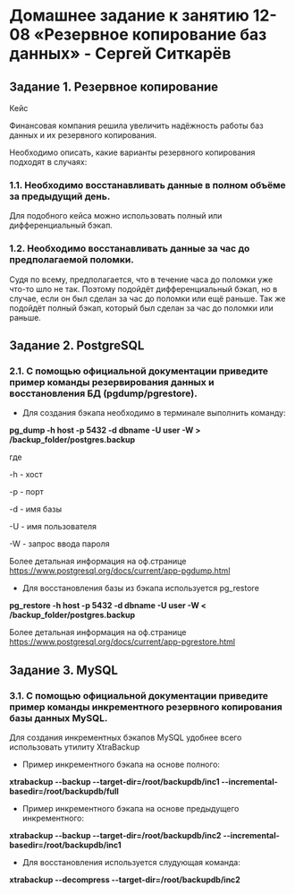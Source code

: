 # Домашнее задание к занятию 12-08 «Резервное копирование баз данных» - Сергей Ситкарёв

## Задание 1. Резервное копирование

Кейс

Финансовая компания решила увеличить надёжность работы баз данных и их резервного копирования.

Необходимо описать, какие варианты резервного копирования подходят в случаях:

### 1.1. Необходимо восстанавливать данные в полном объёме за предыдущий день.

Для подобного кейса можно использовать полный или дифференциальный бэкап.

### 1.2. Необходимо восстанавливать данные за час до предполагаемой поломки.

Судя по всему, предполагается, что в течение часа до поломки уже что-то шло не так. 
Поэтому подойдёт дифференциальный бэкап, но в случае, если он был сделан за час до поломки или ещё раньше.
Так же подойдёт полный бэкап, который был сделан за час до поломки или раньше.

## Задание 2. PostgreSQL

### 2.1. С помощью официальной документации приведите пример команды резервирования данных и восстановления БД (pgdump/pgrestore).

- Для создания бэкапа необходимо в терминале выполнить команду:

**pg_dump -h host -p 5432 -d dbname -U user -W > /backup_folder/postgres.backup**

где

-h - хост

-p - порт

-d - имя базы

-U - имя пользователя

-W - запрос ввода пароля

Более детальная информация на оф.странице https://www.postgresql.org/docs/current/app-pgdump.html

- Для восстановления базы из бэкапа используется pg_restore

**pg_restore -h host -p 5432 -d dbname -U user -W < /backup_folder/postgres.backup**

Более детальная информация на оф.странице https://www.postgresql.org/docs/current/app-pgrestore.html

## Задание 3. MySQL

### 3.1. С помощью официальной документации приведите пример команды инкрементного резервного копирования базы данных MySQL.

Для создания инкрементных бэкапов MySQL удобнее всего использовать утилиту XtraBackup

- Пример инкрементного бэкапа на основе полного:

**xtrabackup --backup --target-dir=/root/backupdb/inc1 --incremental-basedir=/root/backupdb/full**

- Пример инкрементного бэкапа на основе предыдущего инкрементного:

**xtrabackup --backup --target-dir=/root/backupdb/inc2 --incremental-basedir=/root/backupdb/inc1**

- Для восстановления используется слудующая команда:

**xtrabackup --decompress --target-dir=/root/backupdb/inc2**

